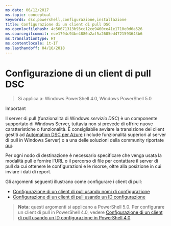 ```yaml
---
ms.date: 06/12/2017
ms.topic: conceptual
keywords: dsc,powershell,configurazione,installazione
title: Configurazione di un client di pull DSC
ms.openlocfilehash: 4c56671313b93cc12ce9460ce41e1710e0d6a526
ms.sourcegitcommit: ece1794c94be4880a2af5a2605ed4721593643b6
ms.translationtype: HT
ms.contentlocale: it-IT
ms.lasthandoff: 04/16/2018
---
```

# <a name="setting-up-a-dsc-pull-client"></a>Configurazione di un client di pull DSC

> Si applica a: Windows PowerShell 4.0, Windows PowerShell 5.0

> [!IMPORTANT]
> Il server di pull (funzionalità di Windows *servizio DSC*) è un componente supportato di Windows Server, tuttavia non si prevede di offrire nuove caratteristiche o funzionalità. È consigliabile avviare la transizione dei client gestiti ad [Automation DSC per Azure](/azure/automation/automation-dsc-getting-started) (include funzionalità superiori al server di pull in Windows Server) o a una delle soluzioni della community riportate [qui](pullserver.md#community-solutions-for-pull-service).

Per ogni nodo di destinazione è necessario specificare che venga usata la modalità pull e fornire l'URL o il percorso di file per contattare il server di pull da cui ottenere le configurazioni e le risorse, oltre alla posizione in cui inviare i dati di report.

Gli argomenti seguenti illustrano come configurare i client di pull:

* [Configurazione di un client di pull usando nomi di configurazione](pullClientConfigNames.md)
* [Configurazione di un client di pull usando un ID configurazione](pullClientConfigID.md)

> **Nota**: questi argomenti si applicano a PowerShell 5.0. Per configurare un client di pull in PowerShell 4.0, vedere [Configurazione di un client di pull usando un ID configurazione in PowerShell 4.0](pullClientConfigID4.md).